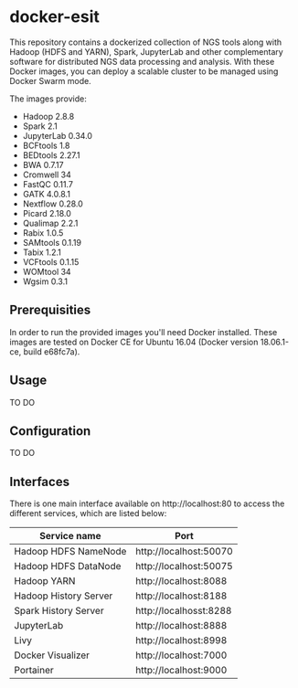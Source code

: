 # docker-esit

This repository contains a dockerized collection of NGS tools along with Hadoop (HDFS and YARN), Spark, JupyterLab and other complementary software for distributed NGS data processing and analysis. With these Docker images, you can deploy a scalable cluster to be managed using Docker Swarm mode.

The images provide:
* Hadoop 2.8.8
* Spark 2.1
* JupyterLab 0.34.0
* BCFtools 1.8
* BEDtools 2.27.1
* BWA 0.7.17
* Cromwell 34
* FastQC 0.11.7
* GATK 4.0.8.1
* Nextflow 0.28.0
* Picard 2.18.0
* Qualimap 2.2.1
* Rabix 1.0.5
* SAMtools 0.1.19
* Tabix 1.2.1
* VCFtools 0.1.15
* WOMtool 34
* Wgsim 0.3.1

## Prerequisities
In order to run the provided images you'll need Docker installed. These images are tested on Docker CE for Ubuntu 16.04 (Docker version 18.06.1-ce, build e68fc7a).

## Usage
TO DO

## Configuration
TO DO

## Interfaces
There is one main interface available on http://localhost:80 to access the different services, which are listed below:

| Service name | Port |
| ------------ | ---- |
| Hadoop HDFS NameNode | http://localhost:50070 |
| Hadoop HDFS DataNode | http://localhost:50075 |
| Hadoop YARN | http://localhost:8088 |
| Hadoop History Server | http://localhost:8188 |
| Spark History Server | http://localhosst:8288 |
| JupyterLab | http://localhost:8888 |
| Livy | http://localhost:8998 |
| Docker Visualizer | http://localhost:7000 |
| Portainer | http://localhost:9000 |
